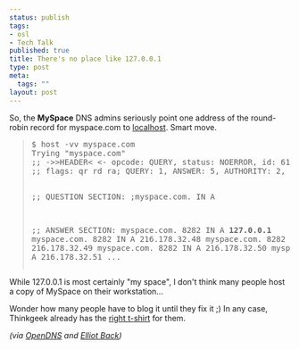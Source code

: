 ```yaml
--- 
status: publish
tags: 
- osl
- Tech Talk
published: true
title: There's no place like 127.0.0.1
type: post
meta: 
  tags: ""
layout: post
---
```

So, the <strong>MySpace</strong> DNS admins seriously point one address of the round-robin record for myspace.com to <a href="http://en.wikipedia.org/wiki/Localhost">localhost</a>. Smart move.

<blockquote>
<pre>
$ host -vv myspace.com
Trying "myspace.com"
;; -&gt;&gt;HEADER&lt; &lt;- opcode: QUERY, status: NOERROR, id: 61932
;; flags: qr rd ra; QUERY: 1, ANSWER: 5, AUTHORITY: 2, ADDITIONAL: 2

;; QUESTION SECTION:
;myspace.com.                   IN      A

;; ANSWER SECTION:
myspace.com.            8282    IN      A       <strong>127.0.0.1</strong>
myspace.com.            8282    IN      A       216.178.32.48
myspace.com.            8282    IN      A       216.178.32.49
myspace.com.            8282    IN      A       216.178.32.50
myspace.com.            8282    IN      A       216.178.32.51
...
</pre>
</blockquote>

While 127.0.0.1 is most certainly "my space", I don't think many people host a copy of MySpace on their workstation...

Wonder how many people have to blog it until they fix it ;) In any case, Thinkgeek already has the <a href="http://www.thinkgeek.com/tshirts/generic/5d6a/">right t-shirt</a> for them.

<em>(via <a href="http://blog.opendns.com/2006/10/30/hey-myspacecom-we-cant-reach-you-on-127001/">OpenDNS</a> and <a href="http://elliottback.com/wp/archives/2006/10/31/myspace-dns-problems-offline/">Elliot Back</a>)</em>
